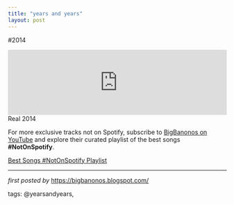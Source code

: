 ```yaml
---
title: "years and years"
layout: post
---
```

#2014 <br />
<iframe width="100%" height="auto" src="https://www.youtube.com/embed/VjT4BzLTaJU?list=PLtuNtuTatqI1cR9clFS2SGyRMUnX2VoJk" frameborder="0" allowfullscreen></iframe><br />
Real 2014

<!--Subscribe and Playlist Links-->
<div>
    <p>For more exclusive tracks not on Spotify, subscribe to <a href="https://www.youtube.com/@BigBanonos" target="_blank">BigBanonos on YouTube</a> and explore their curated playlist of the best songs <strong>#NotOnSpotify</strong>.</p>
    <p><a href="https://www.youtube.com/playlist?list=PLtuNtuTatqI0kFahUCbtbfenC_ET5O_tr" target="_blank">Best Songs #NotOnSpotify Playlist<br /></a></p></div>

<hr />

<p><em>first posted by</em> <a href="https://bigbanonos.blogspot.com/" rel="noopener" target="_new">https://bigbanonos.blogspot.com/</a></p>

<p>tags: @yearsandyears,</p>
